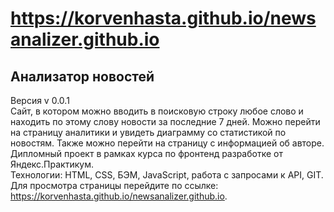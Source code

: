 # https://korvenhasta.github.io/newsanalizer.github.io

## Анализатор новостей 
Версия v 0.0.1  
Сайт, в котором можно вводить в поисковую строку любое слово и находить по этому слову новости за последние 7 дней. Можно перейти на страницу аналитики и увидеть диаграмму со статистикой по новостям. Также можно перейти на страницу с информацией об авторе.    
Дипломный проект в рамках курса по фронтенд разработке от Яндекс.Практикум.  
Технологии: HTML, CSS, БЭМ, JavaScript, работа с запросами к API, GIT.  
Для просмотра страницы перейдите по ссылке: https://korvenhasta.github.io/newsanalizer.github.io.    
